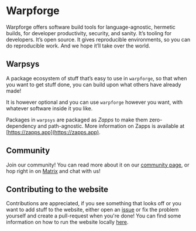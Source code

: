 # Warpforge
Warpforge offers software build tools for language-agnostic, hermetic builds, for developer productivity, security, and sanity.  It’s tooling for developers.  It’s open source.  It gives reproducible environments, so you can do reproducible work.  And we hope it’ll take over the world.

## Warpsys
A package ecosystem of stuff that’s easy to use in `warpforge`, so that when you want to get stuff done, you can build upon what others have already made!  

It is however optional and you can use `warpforge` however you want, with whatever software inside it you like.

Packages in `warpsys` are packaged as *Zapps* to make them zero-dependency and path-agnostic. More information on Zapps is available at [https://zapps.app](https://zapps.app).

## Community
Join our community! You can read more about it on our [community page](/community.md), or hop right in on [Matrix](https://matrix.to/#/#warpforge:matrix.org) and chat with us!

## Contributing to the website
Contributions are appreciated, if you see something that looks off or you want to add stuff to the website, either open an [issue](https://github.com/warptools/warpforge-site/issues) or fix the problem yourself and create a pull-request when you're done! You can find some information on how to run the website locally [here](/docs/running-locally.md).

